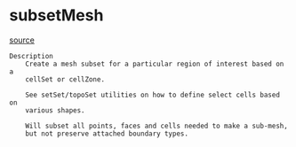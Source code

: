 # subsetMesh

[source](github.com/OpenFOAM-jp/OpenFOAM-utilities-tutorials-jp/blob/master/v1906/mesh/manipulation/subsetMesh/subsetMesh.C/subsetMesh.C)

```
Description
    Create a mesh subset for a particular region of interest based on a
    cellSet or cellZone.

    See setSet/topoSet utilities on how to define select cells based on
    various shapes.

    Will subset all points, faces and cells needed to make a sub-mesh,
    but not preserve attached boundary types.


```

